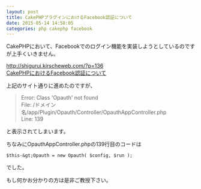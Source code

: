 ```yaml
---
layout: post
title: CakePHPプラグインにおけるFacebook認証について
date: 2015-05-14 14:58:05
categories: php cakephp facebook
---
```

<p>CakePHPにおいて、Facebookでのログイン機能を実装しようとしているのですが上手くいきません。</p>

<p><a href="http://shigurui.kirscheweb.com/?p=136" rel="nofollow noreferrer">http://shigurui.kirscheweb.com/?p=136</a><br>
<a href="https://ja.stackoverflow.com/questions/6422/cakephp%E3%81%AB%E3%81%8A%E3%81%91%E3%82%8Bfacebook%E8%AA%8D%E8%A8%BC%E3%81%AB%E3%81%A4%E3%81%84%E3%81%A6">CakePHPにおけるFacebook認証について</a></p>

<p>上記のサイト通りに進めたのですが、</p>

<blockquote>
  <p>Error: Class 'Opauth' not found   <br>
  File: /ドメイン名/app/Plugin/Opauth/Controller/OpauthAppController.php   <br>
  Line: 139</p>
</blockquote>

<p>と表示されてしまいます。</p>

<p>ちなみにOpauthAppController.phpの139行目のコードは</p>

```
$this-&gt;Opauth = new Opauth( $config, $run );
```

<p>でした。</p>

<p>もし何かお分かりの方は是非ご教授下さい。</p>
